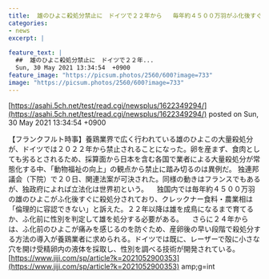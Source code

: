 ```yaml
---
title:  雄のひよこ殺処分禁止に　ドイツで２２年から   毎年約４５００万羽がふ化後すぐに殺処分  
categories:
- news
excerpt: |
  
feature_text: |
  ##  雄のひよこ殺処分禁止に　ドイツで２２年...
  Sun, 30 May 2021 13:34:54  +0900
feature_image: "https://picsum.photos/2560/600?image=733"
image: "https://picsum.photos/2560/600?image=733"
---
```


[https://asahi.5ch.net/test/read.cgi/newsplus/1622349294/](https://asahi.5ch.net/test/read.cgi/newsplus/1622349294/)
posted on Sun, 30 May 2021 13:34:54  +0900

<!--more-->

【フランクフルト時事】養鶏業界で広く行われている雄のひよこの大量殺処分が、ドイツでは２０２２年から禁止されることになった。卵を産まず、食肉としても劣るとされるため、採算面から日本を含む各国で業者による大量殺処分が常態化する中、「動物福祉の向上」の観点から禁止に踏み切るのは異例だ。 独連邦議会（下院）で２０日、関連法案が可決された。同様の動きはフランスでもあるが、独政府によれば立法化は世界初という。 　独国内では毎年約４５００万羽の雄のひよこがふ化後すぐに殺処分されており、クレックナー食料・農業相は「倫理的に容認できない」と訴えた。２２年以降は雄を成鳥になるまで育てるか、ふ化前に性別を判定して雄を処分する必要がある。 　さらに２４年からは、ふ化前のひよこが痛みを感じるのを防ぐため、産卵後の早い段階で殺処分する方法の導入が養鶏業者に求められる。ドイツでは既に、レーザーで殻に小さな穴を開け受精卵内の液体を採取し、性別を調べる技術が開発されている。 [https://www.jiji.com/sp/article?k=2021052900353](https://www.jiji.com/sp/article?k=2021052900353) amp;g=int
